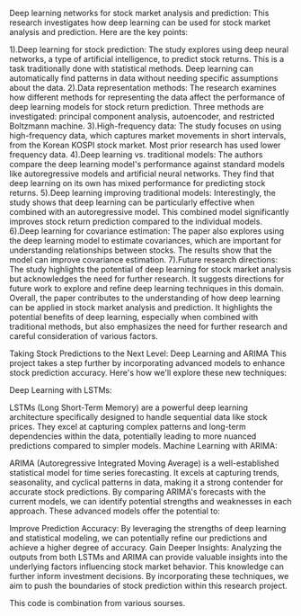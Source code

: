 Deep learning networks for stock market analysis and prediction:
This research investigates how deep learning can be used for stock market analysis and prediction. Here are the key points:

1).Deep learning for stock prediction: The study explores using deep neural networks, a type of artificial intelligence, to predict stock returns. This is a task traditionally done with statistical methods. Deep learning can automatically find patterns in data without needing specific assumptions about the data.
2).Data representation methods: The research examines how different methods for representing the data affect the performance of deep learning models for stock return prediction. Three methods are investigated: principal component analysis, autoencoder, and restricted Boltzmann machine.
3).High-frequency data: The study focuses on using high-frequency data, which captures market movements in short intervals, from the Korean KOSPI stock market. Most prior research has used lower frequency data.
4).Deep learning vs. traditional models: The authors compare the deep learning model's performance against standard models like autoregressive models and artificial neural networks. They find that deep learning on its own has mixed performance for predicting stock returns.
5).Deep learning improving traditional models: Interestingly, the study shows that deep learning can be particularly effective when combined with an autoregressive model. This combined model significantly improves stock return prediction compared to the individual models.
6).Deep learning for covariance estimation: The paper also explores using the deep learning model to estimate covariances, which are important for understanding relationships between stocks. The results show that the model can improve covariance estimation.
7).Future research directions: The study highlights the potential of deep learning for stock market analysis but acknowledges the need for further research. It suggests directions for future work to explore and refine deep learning techniques in this domain.
Overall, the paper contributes to the understanding of how deep learning can be applied in stock market analysis and prediction. It highlights the potential benefits of deep learning, especially when combined with traditional methods, but also emphasizes the need for further research and careful consideration of various factors.


Taking Stock Predictions to the Next Level: Deep Learning and ARIMA
This project takes a step further by incorporating advanced models to enhance stock prediction accuracy.  Here's how we'll explore these new techniques:

Deep Learning with LSTMs:

LSTMs (Long Short-Term Memory) are a powerful deep learning architecture specifically designed to handle sequential data like stock prices.
They excel at capturing complex patterns and long-term dependencies within the data, potentially leading to more nuanced predictions compared to simpler models.
Machine Learning with ARIMA:

ARIMA (Autoregressive Integrated Moving Average) is a well-established statistical model for time series forecasting.
It excels at capturing trends, seasonality, and cyclical patterns in data, making it a strong contender for accurate stock predictions.
By comparing ARIMA's forecasts with the current models, we can identify potential strengths and weaknesses in each approach.
These advanced models offer the potential to:

Improve Prediction Accuracy: By leveraging the strengths of deep learning and statistical modeling, we can potentially refine our predictions and achieve a higher degree of accuracy.
Gain Deeper Insights: Analyzing the outputs from both LSTMs and ARIMA can provide valuable insights into the underlying factors influencing stock market behavior. This knowledge can further inform investment decisions.
By incorporating these techniques, we aim to push the boundaries of stock prediction within this research project.


This code is combination from various sourses.
